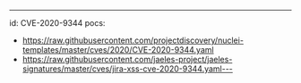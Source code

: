 ---
id: CVE-2020-9344
pocs:
  - https://raw.githubusercontent.com/projectdiscovery/nuclei-templates/master/cves/2020/CVE-2020-9344.yaml
  - https://raw.githubusercontent.com/jaeles-project/jaeles-signatures/master/cves/jira-xss-cve-2020-9344.yaml---
